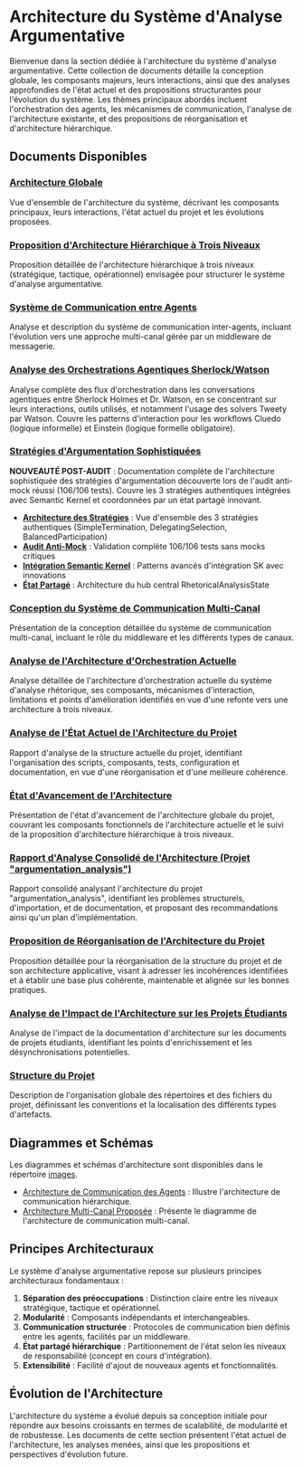 # Architecture du Système d'Analyse Argumentative

Bienvenue dans la section dédiée à l'architecture du système d'analyse argumentative. Cette collection de documents détaille la conception globale, les composants majeurs, leurs interactions, ainsi que des analyses approfondies de l'état actuel et des propositions structurantes pour l'évolution du système. Les thèmes principaux abordés incluent l'orchestration des agents, les mécanismes de communication, l'analyse de l'architecture existante, et des propositions de réorganisation et d'architecture hiérarchique.

## Documents Disponibles

### [Architecture Globale](./architecture_globale.md) <!-- TODO: Vérifier l'existence et l'emplacement du fichier architecture_globale.md. S'il n'existe pas, envisager de le retirer ou de créer le document. -->
Vue d'ensemble de l'architecture du système, décrivant les composants principaux, leurs interactions, l'état actuel du projet et les évolutions proposées.

### [Proposition d'Architecture Hiérarchique à Trois Niveaux](../architecture_hierarchique_trois_niveaux.md) <!-- Lien corrigé de ./architecture_hierarchique.md -->
Proposition détaillée de l'architecture hiérarchique à trois niveaux (stratégique, tactique, opérationnel) envisagée pour structurer le système d'analyse argumentative.

### [Système de Communication entre Agents](./communication_agents.md)
Analyse et description du système de communication inter-agents, incluant l'évolution vers une approche multi-canal gérée par un middleware de messagerie.

### [Analyse des Orchestrations Agentiques Sherlock/Watson](./analyse_orchestrations_sherlock_watson.md)
Analyse complète des flux d'orchestration dans les conversations agentiques entre Sherlock Holmes et Dr. Watson, en se concentrant sur leurs interactions, outils utilisés, et notamment l'usage des solvers Tweety par Watson. Couvre les patterns d'interaction pour les workflows Cluedo (logique informelle) et Einstein (logique formelle obligatoire).

### [Stratégies d'Argumentation Sophistiquées](./strategies/)
**NOUVEAUTÉ POST-AUDIT** : Documentation complète de l'architecture sophistiquée des stratégies d'argumentation découverte lors de l'audit anti-mock réussi (106/106 tests). Couvre les 3 stratégies authentiques intégrées avec Semantic Kernel et coordonnées par un état partagé innovant.

- **[Architecture des Stratégies](./strategies/strategies_architecture.md)** : Vue d'ensemble des 3 stratégies authentiques (SimpleTermination, DelegatingSelection, BalancedParticipation)
- **[Audit Anti-Mock](./strategies/audit_anti_mock.md)** : Validation complète 106/106 tests sans mocks critiques
- **[Intégration Semantic Kernel](./strategies/semantic_kernel_integration.md)** : Patterns avancés d'intégration SK avec innovations
- **[État Partagé](./strategies/shared_state_architecture.md)** : Architecture du hub central RhetoricalAnalysisState

### [Conception du Système de Communication Multi-Canal](../conception_systeme_communication_multi_canal.md) <!-- Lien corrigé de ./conception_multi_canal.md -->
Présentation de la conception détaillée du système de communication multi-canal, incluant le rôle du middleware et les différents types de canaux.

### [Analyse de l'Architecture d'Orchestration Actuelle](../analyse_architecture_orchestration.md) <!-- Lien corrigé de ./analyse_architecture_orchestration.md -->
Analyse détaillée de l'architecture d'orchestration actuelle du système d'analyse rhétorique, ses composants, mécanismes d'interaction, limitations et points d'amélioration identifiés en vue d'une refonte vers une architecture à trois niveaux.

### [Analyse de l'État Actuel de l'Architecture du Projet](./current_state_analysis.md) <!-- TODO: Vérifier l'existence et l'emplacement du fichier current_state_analysis.md. S'il n'existe pas, envisager de le retirer ou de créer le document. -->
Rapport d'analyse de la structure actuelle du projet, identifiant l'organisation des scripts, composants, tests, configuration et documentation, en vue d'une réorganisation et d'une meilleure cohérence.

### [État d'Avancement de l'Architecture](./etat_avancement.md) <!-- TODO: Vérifier l'existence et l'emplacement du fichier etat_avancement.md. S'il n'existe pas, envisager de le retirer ou de créer le document. -->
Présentation de l'état d'avancement de l'architecture globale du projet, couvrant les composants fonctionnels de l'architecture actuelle et le suivi de la proposition d'architecture hiérarchique à trois niveaux.

### [Rapport d'Analyse Consolidé de l'Architecture (Projet "argumentation_analysis")](./rapport_analyse_architecture.md) <!-- TODO: Vérifier l'existence et l'emplacement du fichier rapport_analyse_architecture.md. S'il n'existe pas, envisager de le retirer ou de créer le document. -->
Rapport consolidé analysant l'architecture du projet "argumentation_analysis", identifiant les problèmes structurels, d'importation, et de documentation, et proposant des recommandations ainsi qu'un plan d'implémentation.

### [Proposition de Réorganisation de l'Architecture du Projet](./reorganization_proposal.md) <!-- TODO: Vérifier l'existence et l'emplacement du fichier reorganization_proposal.md. S'il n'existe pas, envisager de le retirer ou de créer le document. -->
Proposition détaillée pour la réorganisation de la structure du projet et de son architecture applicative, visant à adresser les incohérences identifiées et à établir une base plus cohérente, maintenable et alignée sur les bonnes pratiques.

### [Analyse de l'Impact de l'Architecture sur les Projets Étudiants](./analyse_impact_architecture_sur_projets_etudiants.md) <!-- TODO: Vérifier si le fichier analyse_impact_architecture_sur_projets_etudiants.md est le bon document et son emplacement correct. S'il s'agit de docs/guides/analyse_impact_guides_sur_projets_etudiants.md, le lien devrait être ../guides/analyse_impact_guides_sur_projets_etudiants.md et la pertinence en tant que document d'architecture principal doit être évaluée. S'il n'existe pas, envisager de le retirer ou de créer le document. -->
Analyse de l'impact de la documentation d'architecture sur les documents de projets étudiants, identifiant les points d'enrichissement et les désynchronisations potentielles.

### [Structure du Projet](../structure_projet.md) <!-- Document ajouté -->
Description de l'organisation globale des répertoires et des fichiers du projet, définissant les conventions et la localisation des différents types d'artefacts.
<!-- TODO: Évaluer si docs/api_outils_rhetorique.md doit être listé ici. Si oui, ajouter une entrée avec description et lien ../api_outils_rhetorique.md -->
<!-- TODO: Évaluer si docs/integration_outils_rhetorique.md doit être listé ici. Si oui, ajouter une entrée avec description et lien ../integration_outils_rhetorique.md -->

## Diagrammes et Schémas

Les diagrammes et schémas d'architecture sont disponibles dans le répertoire [images](../images/). <!-- Lien corrigé de ./images/ -->

- [Architecture de Communication des Agents](../images/architecture_communication.png) <!-- TODO: Vérifier l'existence et le nom exact du fichier (ex: .png, .svg, .md) pour architecture_communication. Le lien actuel suppose une image .png dans docs/images/. Si c'est un .md, ajuster le lien et la description. -->: Illustre l'architecture de communication hiérarchique.
- [Architecture Multi-Canal Proposée](../images/architecture_multi_canal.png) <!-- TODO: Vérifier l'existence et le nom exact du fichier (ex: .png, .svg, .md) pour architecture_multi_canal. Le lien actuel suppose une image .png dans docs/images/. Si c'est un .md, ajuster le lien et la description. -->: Présente le diagramme de l'architecture de communication multi-canal.

## Principes Architecturaux

Le système d'analyse argumentative repose sur plusieurs principes architecturaux fondamentaux :

1.  **Séparation des préoccupations** : Distinction claire entre les niveaux stratégique, tactique et opérationnel.
2.  **Modularité** : Composants indépendants et interchangeables.
3.  **Communication structurée** : Protocoles de communication bien définis entre les agents, facilités par un middleware.
4.  **État partagé hiérarchique** : Partitionnement de l'état selon les niveaux de responsabilité (concept en cours d'intégration).
5.  **Extensibilité** : Facilité d'ajout de nouveaux agents et fonctionnalités.

## Évolution de l'Architecture

L'architecture du système a évolué depuis sa conception initiale pour répondre aux besoins croissants en termes de scalabilité, de modularité et de robustesse. Les documents de cette section présentent l'état actuel de l'architecture, les analyses menées, ainsi que les propositions et perspectives d'évolution future.